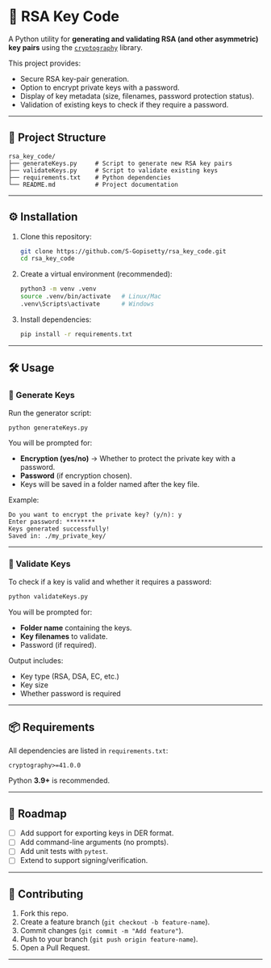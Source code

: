 # 🔑 RSA Key Code

A Python utility for **generating and validating RSA (and other asymmetric) key pairs** using the [`cryptography`](https://cryptography.io/en/latest/) library.  

This project provides:  
- Secure RSA key-pair generation.  
- Option to encrypt private keys with a password.  
- Display of key metadata (size, filenames, password protection status).  
- Validation of existing keys to check if they require a password.  

---

## 📂 Project Structure

```
rsa_key_code/
├── generateKeys.py     # Script to generate new RSA key pairs
├── validateKeys.py     # Script to validate existing keys
├── requirements.txt    # Python dependencies
└── README.md           # Project documentation
```

---

## ⚙️ Installation

1. Clone this repository:
   ```bash
   git clone https://github.com/S-Gopisetty/rsa_key_code.git
   cd rsa_key_code
   ```

2. Create a virtual environment (recommended):
   ```bash
   python3 -m venv .venv
   source .venv/bin/activate   # Linux/Mac
   .venv\Scripts\activate      # Windows
   ```

3. Install dependencies:
   ```bash
   pip install -r requirements.txt
   ```

---

## 🛠️ Usage

### 🔹 Generate Keys
Run the generator script:

```bash
python generateKeys.py
```

You will be prompted for:  
- **Encryption (yes/no)** → Whether to protect the private key with a password.  
- **Password** (if encryption chosen).  
- Keys will be saved in a folder named after the key file.  

Example:
```
Do you want to encrypt the private key? (y/n): y
Enter password: ********
Keys generated successfully!
Saved in: ./my_private_key/
```

---

### 🔹 Validate Keys
To check if a key is valid and whether it requires a password:

```bash
python validateKeys.py
```

You will be prompted for:  
- **Folder name** containing the keys.  
- **Key filenames** to validate.  
- Password (if required).  

Output includes:  
- Key type (RSA, DSA, EC, etc.)  
- Key size  
- Whether password is required  

---

## 📦 Requirements

All dependencies are listed in `requirements.txt`:

```
cryptography>=41.0.0
```

Python **3.9+** is recommended.

---

## 📌 Roadmap

- [ ] Add support for exporting keys in DER format.  
- [ ] Add command-line arguments (no prompts).  
- [ ] Add unit tests with `pytest`.  
- [ ] Extend to support signing/verification.  

---

## 🤝 Contributing

1. Fork this repo.  
2. Create a feature branch (`git checkout -b feature-name`).  
3. Commit changes (`git commit -m "Add feature"`).  
4. Push to your branch (`git push origin feature-name`).  
5. Open a Pull Request.  

---
